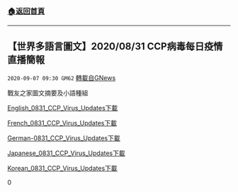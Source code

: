 ###  [:house:返回首頁](https://github.com/ourhimalayas/txt)
---

## 【世界多語言圖文】2020/08/31 CCP病毒每日疫情直播簡報
`2020-09-07 09:30 GM62` [轉載自GNews](https://gnews.org/zh-hant/339242/)

戰友之家圖文摘要及小語種組

[English\_0831\_CCP\_Virus\_Updates](https://s3.amazonaws.com/gnews-media-offload/wp-content/uploads/2020/09/07092257/English_0831_CCP_Virus_Updates.pdf)[下載](https://s3.amazonaws.com/gnews-media-offload/wp-content/uploads/2020/09/07092257/English_0831_CCP_Virus_Updates.pdf)

[French\_0831\_CCP\_Virus\_Updates](https://s3.amazonaws.com/gnews-media-offload/wp-content/uploads/2020/09/07092306/French_0831_CCP_Virus_Updates.pdf)[下載](https://s3.amazonaws.com/gnews-media-offload/wp-content/uploads/2020/09/07092306/French_0831_CCP_Virus_Updates.pdf)

[German-0831\_CCP\_Virus\_Updates](https://s3.amazonaws.com/gnews-media-offload/wp-content/uploads/2020/09/07092311/German-0831_CCP_Virus_Updates-2.pdf)[下載](https://s3.amazonaws.com/gnews-media-offload/wp-content/uploads/2020/09/07092311/German-0831_CCP_Virus_Updates-2.pdf)

[Japanese\_0831\_CCP\_Virus\_Updates](https://s3.amazonaws.com/gnews-media-offload/wp-content/uploads/2020/09/07092302/Japanese_0831_CCP_Virus_Updates.pdf)[下載](https://s3.amazonaws.com/gnews-media-offload/wp-content/uploads/2020/09/07092302/Japanese_0831_CCP_Virus_Updates.pdf)

[Korean\_0831\_CCP\_Virus\_Updates](https://s3.amazonaws.com/gnews-media-offload/wp-content/uploads/2020/09/07092316/Korean_0831_CCP_Virus_Updates-.pdf)[下載](https://s3.amazonaws.com/gnews-media-offload/wp-content/uploads/2020/09/07092316/Korean_0831_CCP_Virus_Updates-.pdf)



0
